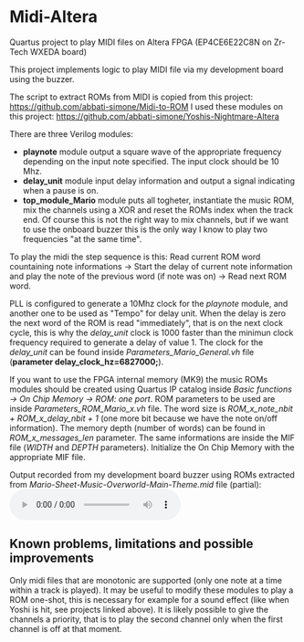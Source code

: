 # Midi-Altera
Quartus project to play MIDI files on Altera FPGA (EP4CE6E22C8N on Zr-Tech WXEDA board)

This project implements logic to play MIDI file via my development board using the buzzer.

The script to extract ROMs from MIDI is copied from this project: https://github.com/abbati-simone/Midi-to-ROM
I used these modules on this project: https://github.com/abbati-simone/Yoshis-Nightmare-Altera

There are three Verilog modules:
* **playnote** module output a square wave of the appropriate frequency depending on the input note specified. The input clock should be 10 Mhz.
* **delay_unit** module input delay information and output a signal indicating when a pause is on.
* **top_module_Mario** module puts all togheter, instantiate the music ROM, mix the channels using a XOR and reset the ROMs index when the track end. Of course this is not the right way to mix channels, but if we want to use the onboard buzzer this is the only way I know to play two frequencies "at the same time".

To play the midi the step sequence is this:
Read current ROM word countaining note informations -> Start the delay of current note information and play the note of the previous word (if note was on) -> Read next ROM word.

PLL is configured to generate a 10Mhz clock for the *playnote* module, and another one to be used as "Tempo" for delay unit. When the delay is zero the next word of the ROM is read "immediately", that is on the next clock cycle, this is why the *delay_unit* clock is 1000 faster than the minimun clock frequency required to generate a delay of value 1. The clock for the *delay_unit* can be found inside *Parameters_Mario_General.vh* file (**parameter delay_clock_hz=6827000;**).

If you want to use the FPGA internal memory (MK9) the music ROMs modules should be created using Quartus IP catalog inside *Basic functions -> On Chip Memory -> ROM: one port*.
ROM parameters to be used are inside *Parameters_ROM_Mario_x.vh* file. The word size is *ROM_x_note_nbit + ROM_x_delay_nbit + 1* (one more bit because we have the note on/off information). The memory depth (number of words) can be found in *ROM_x_messages_len* parameter. The same informations are inside the MIF file (*WIDTH* and *DEPTH* parameters). Initialize the On Chip Memory with the appropriate MIF file.

Output recorded from my development board buzzer using ROMs extracted from *Mario-Sheet-Music-Overworld-Main-Theme.mid* file (partial):
![Output board buzzer record](https://github.com/abbati-simone/Midi-Altera/blob/master/doc/Output_board_buzzer_record.mp3 "Output board buzzer record")

Known problems, limitations and possible improvements
-----------------------------------------------------
Only midi files that are monotonic are supported (only one note at a time within a track is played).
It may be useful to modify these modules to play a ROM one-shot, this is necessary for example for a sound effect (like when Yoshi is hit, see projects linked above).
It is likely possible to give the channels a priority, that is to play the second channel only when the first channel is off at that moment.

